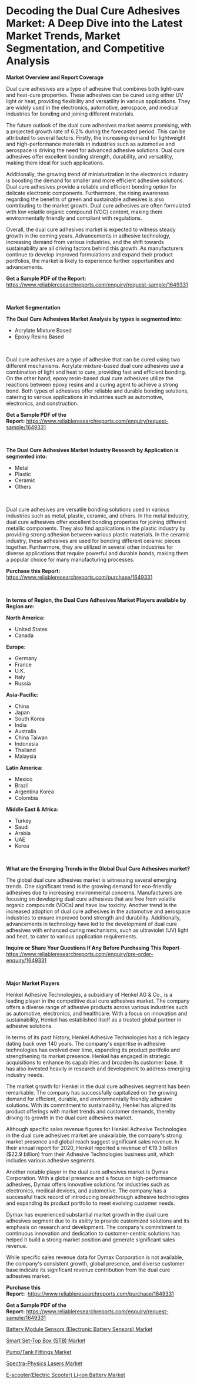 <p><h1>Decoding the Dual Cure Adhesives Market: A Deep Dive into the Latest Market Trends, Market Segmentation, and Competitive Analysis</h1></p><p><strong>Market Overview and Report Coverage</strong></p>
<p><p>Dual cure adhesives are a type of adhesive that combines both light-cure and heat-cure properties. These adhesives can be cured using either UV light or heat, providing flexibility and versatility in various applications. They are widely used in the electronics, automotive, aerospace, and medical industries for bonding and joining different materials.</p><p>The future outlook of the dual cure adhesives market seems promising, with a projected growth rate of 6.2% during the forecasted period. This can be attributed to several factors. Firstly, the increasing demand for lightweight and high-performance materials in industries such as automotive and aerospace is driving the need for advanced adhesive solutions. Dual cure adhesives offer excellent bonding strength, durability, and versatility, making them ideal for such applications.</p><p>Additionally, the growing trend of miniaturization in the electronics industry is boosting the demand for smaller and more efficient adhesive solutions. Dual cure adhesives provide a reliable and efficient bonding option for delicate electronic components. Furthermore, the rising awareness regarding the benefits of green and sustainable adhesives is also contributing to the market growth. Dual cure adhesives are often formulated with low volatile organic compound (VOC) content, making them environmentally friendly and compliant with regulations.</p><p>Overall, the dual cure adhesives market is expected to witness steady growth in the coming years. Advancements in adhesive technology, increasing demand from various industries, and the shift towards sustainability are all driving factors behind this growth. As manufacturers continue to develop improved formulations and expand their product portfolios, the market is likely to experience further opportunities and advancements.</p></p>
<p><strong>Get a Sample PDF of the Report:</strong> <a href="https://www.reliableresearchreports.com/enquiry/request-sample/1649331">https://www.reliableresearchreports.com/enquiry/request-sample/1649331</a></p>
<p>&nbsp;</p>
<p><strong>Market Segmentation</strong></p>
<p><strong>The Dual Cure Adhesives Market Analysis by types is segmented into:</strong></p>
<p><ul><li>Acrylate Mixture Based</li><li>Epoxy Resins Based</li></ul></p>
<p>&nbsp;</p>
<p><p>Dual cure adhesives are a type of adhesive that can be cured using two different mechanisms. Acrylate mixture-based dual cure adhesives use a combination of light and heat to cure, providing fast and efficient bonding. On the other hand, epoxy resin-based dual cure adhesives utilize the reactions between epoxy resins and a curing agent to achieve a strong bond. Both types of adhesives offer reliable and durable bonding solutions, catering to various applications in industries such as automotive, electronics, and construction.</p></p>
<p><strong>Get a Sample PDF of the Report:</strong>&nbsp;<a href="https://www.reliableresearchreports.com/enquiry/request-sample/1649331">https://www.reliableresearchreports.com/enquiry/request-sample/1649331</a></p>
<p>&nbsp;</p>
<p><strong>The Dual Cure Adhesives Market Industry Research by Application is segmented into:</strong></p>
<p><ul><li>Metal</li><li>Plastic</li><li>Ceramic</li><li>Others</li></ul></p>
<p>&nbsp;</p>
<p><p>Dual cure adhesives are versatile bonding solutions used in various industries such as metal, plastic, ceramic, and others. In the metal industry, dual cure adhesives offer excellent bonding properties for joining different metallic components. They also find applications in the plastic industry by providing strong adhesion between various plastic materials. In the ceramic industry, these adhesives are used for bonding different ceramic pieces together. Furthermore, they are utilized in several other industries for diverse applications that require powerful and durable bonds, making them a popular choice for many manufacturing processes.</p></p>
<p><strong>Purchase this Report:</strong>&nbsp; <a href="https://www.reliableresearchreports.com/purchase/1649331">https://www.reliableresearchreports.com/purchase/1649331</a></p>
<p>&nbsp;</p>
<p><strong>In terms of Region, the Dual Cure Adhesives Market Players available by Region are:</strong></p>
<p>
    <p> <strong> North America: </strong>
        <ul>
            <li>United States</li>
            <li>Canada</li>
        </ul>
        </p> 
    <p> <strong> Europe: </strong>
        <ul>
            <li>Germany</li>
            <li>France</li>
            <li>U.K.</li>
            <li>Italy</li>
            <li>Russia</li>
        </ul>
        </p> 
    <p> <strong> Asia-Pacific: </strong>
        <ul>
            <li>China</li>
            <li>Japan</li>
            <li>South Korea</li>
            <li>India</li>
            <li>Australia</li>
            <li>China Taiwan</li>
            <li>Indonesia</li>
            <li>Thailand</li>
            <li>Malaysia</li>
        </ul>
        </p> 
    <p> <strong> Latin America: </strong>
        <ul>
            <li>Mexico</li>
            <li>Brazil</li>
            <li>Argentina Korea</li>
            <li>Colombia</li>
        </ul>
        </p> 
    <p> <strong> Middle East & Africa: </strong>
        <ul>
            <li>Turkey</li>
            <li>Saudi</li>
            <li>Arabia</li>
            <li>UAE</li>
            <li>Korea</li>
        </ul>
    </p>
    </p>
<p>&nbsp;</p>
<p><strong>What are the Emerging Trends in the Global Dual Cure Adhesives market?</strong></p>
<p><p>The global dual cure adhesives market is witnessing several emerging trends. One significant trend is the growing demand for eco-friendly adhesives due to increasing environmental concerns. Manufacturers are focusing on developing dual cure adhesives that are free from volatile organic compounds (VOCs) and have low toxicity. Another trend is the increased adoption of dual cure adhesives in the automotive and aerospace industries to ensure improved bond strength and durability. Additionally, advancements in technology have led to the development of dual cure adhesives with enhanced curing mechanisms, such as ultraviolet (UV) light and heat, to cater to various application requirements.</p></p>
<p><strong>Inquire or Share Your Questions If Any Before Purchasing This Report</strong>- <a href="https://www.reliableresearchreports.com/enquiry/pre-order-enquiry/1649331">https://www.reliableresearchreports.com/enquiry/pre-order-enquiry/1649331</a></p>
<p>&nbsp;</p>
<p><strong>Major Market Players</strong></p>
<p><p>Henkel Adhesive Technologies, a subsidiary of Henkel AG & Co., is a leading player in the competitive dual cure adhesives market. The company offers a diverse range of adhesive products across various industries such as automotive, electronics, and healthcare. With a focus on innovation and sustainability, Henkel has established itself as a trusted global partner in adhesive solutions.</p><p>In terms of its past history, Henkel Adhesive Technologies has a rich legacy dating back over 140 years. The company's expertise in adhesive technologies has evolved over time, expanding its product portfolio and strengthening its market presence. Henkel has engaged in strategic acquisitions to enhance its capabilities and broaden its customer base. It has also invested heavily in research and development to address emerging industry needs.</p><p>The market growth for Henkel in the dual cure adhesives segment has been remarkable. The company has successfully capitalized on the growing demand for efficient, durable, and environmentally friendly adhesive solutions. With its commitment to sustainability, Henkel has aligned its product offerings with market trends and customer demands, thereby driving its growth in the dual cure adhesives market.</p><p>Although specific sales revenue figures for Henkel Adhesive Technologies in the dual cure adhesives market are unavailable, the company's strong market presence and global reach suggest significant sales revenue. In their annual report for 2020, Henkel reported a revenue of €19.3 billion ($22.9 billion) from their Adhesive Technologies business unit, which includes various adhesive segments.</p><p>Another notable player in the dual cure adhesives market is Dymax Corporation. With a global presence and a focus on high-performance adhesives, Dymax offers innovative solutions for industries such as electronics, medical devices, and automotive. The company has a successful track record of introducing breakthrough adhesive technologies and expanding its product portfolio to meet evolving customer needs.</p><p>Dymax has experienced substantial market growth in the dual cure adhesives segment due to its ability to provide customized solutions and its emphasis on research and development. The company's commitment to continuous innovation and dedication to customer-centric solutions has helped it build a strong market position and generate significant sales revenue.</p><p>While specific sales revenue data for Dymax Corporation is not available, the company's consistent growth, global presence, and diverse customer base indicate its significant revenue contribution from the dual cure adhesives market.</p></p>
<p><strong>Purchase this Report:</strong>&nbsp;&nbsp;<a href="https://www.reliableresearchreports.com/purchase/1649331">https://www.reliableresearchreports.com/purchase/1649331</a></p>
<p></p>
<p><strong>Get a Sample PDF of the Report:</strong>&nbsp;<a href="https://www.reliableresearchreports.com/enquiry/request-sample/1649331">https://www.reliableresearchreports.com/enquiry/request-sample/1649331</a></p>
<p><p><a href="https://medium.com/@besaagolli28/battery-module-sensors-electronic-battery-sensors-market-report-reveals-the-latest-trends-and-eb854d06c0cb">Battery Module Sensors (Electronic Battery Sensors) Market</a></p><p><a href="https://medium.com/@morgancrist1926/analyzing-smart-set-top-box-stb-market-global-industry-perspective-and-forecast-2023-to-2030-6a8e3bc6b9b2">Smart Set-Top Box (STB) Market</a></p><p><a href="https://medium.com/@seanhunt765/pump-tank-fittings-market-exploring-market-share-market-trends-and-future-growth-7b0ef6f51622">Pump/Tank Fittings Market</a></p><p><a href="https://medium.com/@waltercruz6g/spectra-physics-lasers-market-trends-and-market-analysis-forecasted-for-period-2023-2030-c387a60b5b03">Spectra-Physics Lasers Market</a></p><p><a href="https://medium.com/@joanacasper19/analyzing-e-scooter-electric-scooter-li-ion-battery-market-global-industry-perspective-and-4ecd670bb769">E-scooter(Electric Scooter) Li-ion Battery Market</a></p></p>